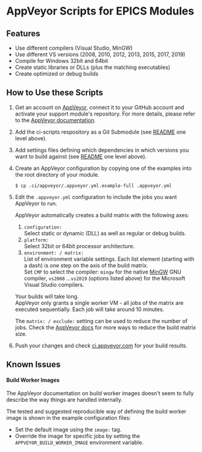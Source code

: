# AppVeyor Scripts for EPICS Modules

## Features

 - Use different compilers (Visual Studio, MinGW)
 - Use different VS versions (2008, 2010, 2012, 2013, 2015, 2017, 2019)
 - Compile for Windows 32bit and 64bit
 - Create static libraries or DLLs (plus the matching executables)
 - Create optimized or debug builds

## How to Use these Scripts

 1. Get an account on [AppVeyor](https://www.appveyor.com/), connect
    it to your GitHub account and activate your support module's
    repository. For more details, please refer to the
    [AppVeyor documentation](https://www.appveyor.com/docs/).

 2. Add the ci-scripts respository as a Git Submodule
    (see [README](../README.md) one level above).

 3. Add settings files defining which dependencies in which versions
    you want to build against
    (see [README](../README.md) one level above).

 4. Create an AppVeyor configuration by copying one of the examples into
    the root directory of your module.
    ```
    $ cp .ci/appveyor/.appveyor.yml.example-full .appveyor.yml
    ```

 5. Edit the `.appveyor.yml` configuration to include the jobs you want
    AppVeyor to run.

    AppVeyor automatically creates a build matrix with the following axes:
    1. `configuration:` \
    Select static or dynamic (DLL) as well as regular or debug builds.
    2. `platform:` \
    Select 32bit or 64bit processor architecture.
    3. `environment: / matrix:` \
    List of environment variable settings. Each list element (starting with
    a dash) is one step on the axis of the build matrix. \
    Set `CMP` to select the compiler: `mingw` for the native
    [MinGW](http://mingw-w64.org/) GNU compiler, `vs2008` ...`vs2019` 
    (options listed above) for the Microsoft Visual Studio compilers.

    Your builds will take long. \
    AppVeyor only grants a single worker VM - all jobs of the matrix are
    executed sequentially. Each job will take around 10 minutes.

    The `matrix: / exclude:` setting can be used to reduce the number of
    jobs. Check the [AppVeyor docs](https://www.appveyor.com/docs/build-configuration/#build-matrix)
    for more ways to reduce the build matrix size.

 6. Push your changes and check
    [ci.appveyor.com](https://ci.appveyor.com/) for your build results.

## Known Issues

#### Build Worker Images
The AppVeyor documentation on build worker images doesn't seem to fully
describe the way things are handled internally.

The tested and suggested reproducible way of defining the build worker image
is shown in the example configuration files:

 - Set the default image using the `image:` tag.
 - Override the image for specific jobs by setting the
   `APPVEYOR_BUILD_WORKER_IMAGE` environment variable.
